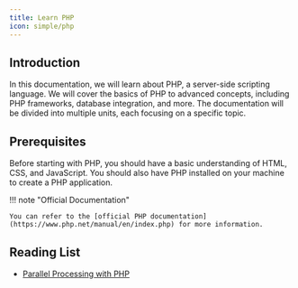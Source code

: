 ```yaml
---
title: Learn PHP
icon: simple/php
---
```


## Introduction
In this documentation, we will learn about PHP, a server-side scripting language. We will cover the basics of PHP to advanced concepts, including PHP frameworks, database integration, and more. The documentation will be divided into multiple units, each focusing on a specific topic.

## Prerequisites
Before starting with PHP, you should have a basic understanding of HTML, CSS, and JavaScript. You should also have PHP installed on your machine to create a PHP application.

!!! note "Official Documentation"

    You can refer to the [official PHP documentation](https://www.php.net/manual/en/index.php) for more information.


## Reading List

- [Parallel Processing with PHP](https://dev.to/robertobutti/parallel-processing-with-php-why-how-and-when-33gh)